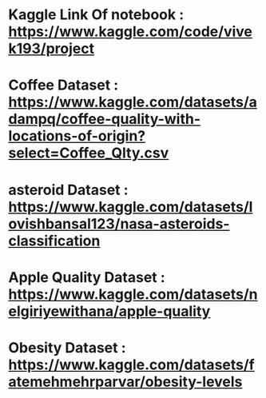 
# Kaggle Link Of notebook : https://www.kaggle.com/code/vivek193/project

# Coffee Dataset : https://www.kaggle.com/datasets/adampq/coffee-quality-with-locations-of-origin?select=Coffee_Qlty.csv

# asteroid Dataset : https://www.kaggle.com/datasets/lovishbansal123/nasa-asteroids-classification

# Apple Quality Dataset : https://www.kaggle.com/datasets/nelgiriyewithana/apple-quality

# Obesity Dataset : https://www.kaggle.com/datasets/fatemehmehrparvar/obesity-levels
